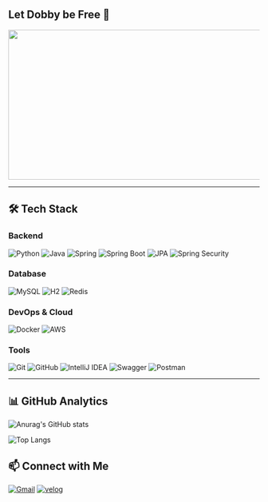 ## Let Dobby be Free 🤼

<a href="https://www.gitanimals.org/en_US?utm_medium=image&utm_source=FrontHeadlock&utm_content=farm">
<img
src="https://render.gitanimals.org/farms/FrontHeadlock"
width="1200"
height="300"
/>
</a>

---

## 🛠️ **Tech Stack**

### **Backend**
![Python](https://img.shields.io/badge/Python-3776AB?style=for-the-badge&logo=python&logoColor=white)
![Java](https://img.shields.io/badge/Java-007396?style=for-the-badge&logo=java&logoColor=white)
![Spring](https://img.shields.io/badge/Spring-6DB33F?style=for-the-badge&logo=spring&logoColor=white)
![Spring Boot](https://img.shields.io/badge/Spring%20Boot-6DB33F?style=for-the-badge&logo=springboot&logoColor=white)
![JPA](https://img.shields.io/badge/JPA-59666C?style=for-the-badge&logo=hibernate&logoColor=white)
![Spring Security](https://img.shields.io/badge/Spring_Security-6DB33F?style=for-the-badge&logo=Spring-Security&logoColor=white)


### **Database**
![MySQL](https://img.shields.io/badge/MySQL-4479A1?style=for-the-badge&logo=mysql&logoColor=white)
![H2](https://img.shields.io/badge/H2-F05032?style=for-the-badge&logo=h2&logoColor=white)
![Redis](https://img.shields.io/badge/redis-%23DD0031.svg?&style=for-the-badge&logo=redis&logoColor=white)

### **DevOps & Cloud**
![Docker](https://img.shields.io/badge/Docker-2496ED?style=for-the-badge&logo=docker&logoColor=white)
![AWS](https://img.shields.io/badge/AWS-232F3E?style=for-the-badge&logo=amazonaws&logoColor=white)


### **Tools**
![Git](https://img.shields.io/badge/Git-F05032?style=for-the-badge&logo=git&logoColor=white)
![GitHub](https://img.shields.io/badge/GitHub-181717?style=for-the-badge&logo=github&logoColor=white)
![IntelliJ IDEA](https://img.shields.io/badge/IntelliJ%20IDEA-000000?style=for-the-badge&logo=intellijidea&logoColor=white)
![Swagger](https://img.shields.io/badge/-Swagger-%23Clojure?style=for-the-badge&logo=swagger&logoColor=white)
![Postman](https://img.shields.io/badge/Postman-FF6C37?style=for-the-badge&logo=postman&logoColor=white)

---

## 📊 **GitHub Analytics**

![Anurag's GitHub stats](https://github-readme-stats.vercel.app/api?username=FrontHeadlock&show_icons=true&theme=transparent&hide_border=true&include_all_commits=true&count_private=false)

![Top Langs](https://github-readme-stats.vercel.app/api/top-langs/?username=FrontHeadlock&layout=compact&theme=transparent&hide_border=true&langs_count=8)

## 📫 **Connect with Me**

[![Gmail](https://img.shields.io/badge/Gmail-D14836?style=for-the-badge&logo=gmail&logoColor=white)](mailto:gmpark007@gmail.com)
[![velog](https://img.shields.io/badge/Velog-20C997?style=for-the-badge&logo=Velog&logoColor=white)](https://velog.io/@southvi1/posts)
